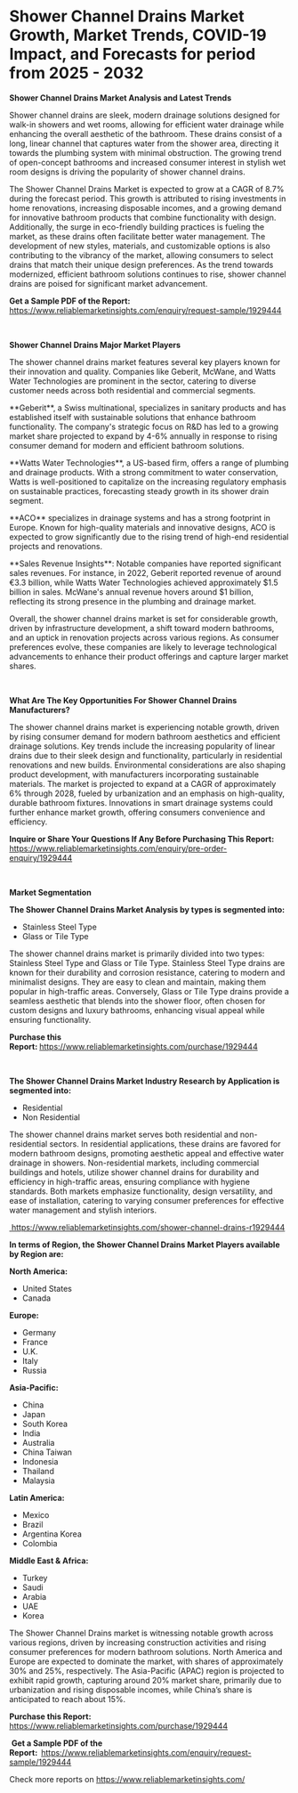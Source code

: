 <p><h1>Shower Channel Drains Market Growth, Market Trends, COVID-19 Impact, and Forecasts for period from 2025 - 2032</h1></p><p><strong>Shower Channel Drains Market Analysis and Latest Trends</strong></p>
<p><p>Shower channel drains are sleek, modern drainage solutions designed for walk-in showers and wet rooms, allowing for efficient water drainage while enhancing the overall aesthetic of the bathroom. These drains consist of a long, linear channel that captures water from the shower area, directing it towards the plumbing system with minimal obstruction. The growing trend of open-concept bathrooms and increased consumer interest in stylish wet room designs is driving the popularity of shower channel drains.</p><p>The Shower Channel Drains Market is expected to grow at a CAGR of 8.7% during the forecast period. This growth is attributed to rising investments in home renovations, increasing disposable incomes, and a growing demand for innovative bathroom products that combine functionality with design. Additionally, the surge in eco-friendly building practices is fueling the market, as these drains often facilitate better water management. The development of new styles, materials, and customizable options is also contributing to the vibrancy of the market, allowing consumers to select drains that match their unique design preferences. As the trend towards modernized, efficient bathroom solutions continues to rise, shower channel drains are poised for significant market advancement.</p></p>
<p><strong>Get a Sample PDF of the Report:&nbsp;</strong> <a href="https://www.reliablemarketinsights.com/enquiry/request-sample/1929444?utm_campaign=2261&utm_medium=2&utm_source=Github&utm_content=ia&utm_term=09022025&utm_id=shower-channel-drains">https://www.reliablemarketinsights.com/enquiry/request-sample/1929444</a></p>
<p>&nbsp;</p>
<p><strong>Shower Channel Drains Major Market Players</strong></p>
<p><p>The shower channel drains market features several key players known for their innovation and quality. Companies like Geberit, McWane, and Watts Water Technologies are prominent in the sector, catering to diverse customer needs across both residential and commercial segments.</p><p>**Geberit**, a Swiss multinational, specializes in sanitary products and has established itself with sustainable solutions that enhance bathroom functionality. The company's strategic focus on R&D has led to a growing market share projected to expand by 4-6% annually in response to rising consumer demand for modern and efficient bathroom solutions.</p><p>**Watts Water Technologies**, a US-based firm, offers a range of plumbing and drainage products. With a strong commitment to water conservation, Watts is well-positioned to capitalize on the increasing regulatory emphasis on sustainable practices, forecasting steady growth in its shower drain segment.</p><p>**ACO** specializes in drainage systems and has a strong footprint in Europe. Known for high-quality materials and innovative designs, ACO is expected to grow significantly due to the rising trend of high-end residential projects and renovations.</p><p>**Sales Revenue Insights**: Notable companies have reported significant sales revenues. For instance, in 2022, Geberit reported revenue of around €3.3 billion, while Watts Water Technologies achieved approximately $1.5 billion in sales. McWane's annual revenue hovers around $1 billion, reflecting its strong presence in the plumbing and drainage market.</p><p>Overall, the shower channel drains market is set for considerable growth, driven by infrastructure development, a shift toward modern bathrooms, and an uptick in renovation projects across various regions. As consumer preferences evolve, these companies are likely to leverage technological advancements to enhance their product offerings and capture larger market shares.</p></p>
<p>&nbsp;</p>
<p><strong>What Are The Key Opportunities For Shower Channel Drains Manufacturers?</strong></p>
<p><p>The shower channel drains market is experiencing notable growth, driven by rising consumer demand for modern bathroom aesthetics and efficient drainage solutions. Key trends include the increasing popularity of linear drains due to their sleek design and functionality, particularly in residential renovations and new builds. Environmental considerations are also shaping product development, with manufacturers incorporating sustainable materials. The market is projected to expand at a CAGR of approximately 6% through 2028, fueled by urbanization and an emphasis on high-quality, durable bathroom fixtures. Innovations in smart drainage systems could further enhance market growth, offering consumers convenience and efficiency.</p></p>
<p><strong>Inquire or Share Your Questions If Any Before Purchasing This Report:</strong> <a href="https://www.reliablemarketinsights.com/enquiry/pre-order-enquiry/1929444?utm_campaign=2261&utm_medium=2&utm_source=Github&utm_content=ia&utm_term=09022025&utm_id=shower-channel-drains">https://www.reliablemarketinsights.com/enquiry/pre-order-enquiry/1929444</a></p>
<p>&nbsp;</p>
<p><strong>Market Segmentation</strong></p>
<p><strong>The Shower Channel Drains Market Analysis by types is segmented into:</strong></p>
<p><ul><li>Stainless Steel Type</li><li>Glass or Tile Type</li></ul></p>
<p><p>The shower channel drains market is primarily divided into two types: Stainless Steel Type and Glass or Tile Type. Stainless Steel Type drains are known for their durability and corrosion resistance, catering to modern and minimalist designs. They are easy to clean and maintain, making them popular in high-traffic areas. Conversely, Glass or Tile Type drains provide a seamless aesthetic that blends into the shower floor, often chosen for custom designs and luxury bathrooms, enhancing visual appeal while ensuring functionality.</p></p>
<p><strong>Purchase this Report:&nbsp;</strong><a href="https://www.reliablemarketinsights.com/purchase/1929444?utm_campaign=2261&utm_medium=2&utm_source=Github&utm_content=ia&utm_term=09022025&utm_id=shower-channel-drains">https://www.reliablemarketinsights.com/purchase/1929444</a></p>
<p>&nbsp;</p>
<p><strong>The Shower Channel Drains Market Industry Research by Application is segmented into:</strong></p>
<p><ul><li>Residential</li><li>Non Residential</li></ul></p>
<p><p>The shower channel drains market serves both residential and non-residential sectors. In residential applications, these drains are favored for modern bathroom designs, promoting aesthetic appeal and effective water drainage in showers. Non-residential markets, including commercial buildings and hotels, utilize shower channel drains for durability and efficiency in high-traffic areas, ensuring compliance with hygiene standards. Both markets emphasize functionality, design versatility, and ease of installation, catering to varying consumer preferences for effective water management and stylish interiors.</p></p>
<p><a href="https://www.reliablemarketinsights.com/shower-channel-drains-r1929444?utm_campaign=2261&utm_medium=2&utm_source=Github&utm_content=ia&utm_term=09022025&utm_id=shower-channel-drains">&nbsp;https://www.reliablemarketinsights.com/shower-channel-drains-r1929444</a></p>
<p><strong>In terms of Region, the Shower Channel Drains Market Players available by Region are:</strong></p>
<p>
    <p> <strong> North America: </strong>
        <ul>
            <li>United States</li>
            <li>Canada</li>
        </ul>
        </p> 
    <p> <strong> Europe: </strong>
        <ul>
            <li>Germany</li>
            <li>France</li>
            <li>U.K.</li>
            <li>Italy</li>
            <li>Russia</li>
        </ul>
        </p> 
    <p> <strong> Asia-Pacific: </strong>
        <ul>
            <li>China</li>
            <li>Japan</li>
            <li>South Korea</li>
            <li>India</li>
            <li>Australia</li>
            <li>China Taiwan</li>
            <li>Indonesia</li>
            <li>Thailand</li>
            <li>Malaysia</li>
        </ul>
        </p> 
    <p> <strong> Latin America: </strong>
        <ul>
            <li>Mexico</li>
            <li>Brazil</li>
            <li>Argentina Korea</li>
            <li>Colombia</li>
        </ul>
        </p> 
    <p> <strong> Middle East & Africa: </strong>
        <ul>
            <li>Turkey</li>
            <li>Saudi</li>
            <li>Arabia</li>
            <li>UAE</li>
            <li>Korea</li>
        </ul>
    </p>
    </p>
<p><p>The Shower Channel Drains market is witnessing notable growth across various regions, driven by increasing construction activities and rising consumer preferences for modern bathroom solutions. North America and Europe are expected to dominate the market, with shares of approximately 30% and 25%, respectively. The Asia-Pacific (APAC) region is projected to exhibit rapid growth, capturing around 20% market share, primarily due to urbanization and rising disposable incomes, while China’s share is anticipated to reach about 15%.</p></p>
<p><strong>Purchase this Report: </strong><a href="https://www.reliablemarketinsights.com/purchase/1929444?utm_campaign=2261&utm_medium=2&utm_source=Github&utm_content=ia&utm_term=09022025&utm_id=shower-channel-drains">https://www.reliablemarketinsights.com/purchase/1929444</a></p>
<p>&nbsp;<strong>Get a Sample PDF of the Report:&nbsp;&nbsp;</strong><a href="https://www.reliablemarketinsights.com/enquiry/request-sample/1929444?utm_campaign=2261&utm_medium=2&utm_source=Github&utm_content=ia&utm_term=09022025&utm_id=shower-channel-drains">https://www.reliablemarketinsights.com/enquiry/request-sample/1929444</a></p>
<p><strong></strong></p>
<p>Check more reports on <a href="https://www.reliablemarketinsights.com/?utm_campaign=2261&utm_medium=2&utm_source=Github&utm_content=ia&utm_term=09022025&utm_id=shower-channel-drains">https://www.reliablemarketinsights.com/</a></p>